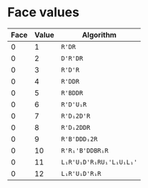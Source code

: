 # Face values

|Face|Value|Algorithm|
|-|-|-|
|0|1|`R'DR`|
|0|2|`D'R'DR`|
|0|3|`R'D'R`|
|0|4|`R'DDR`|
|0|5|`R'BDDR`|
|0|6|<code>R'D'U&#x2081;R</code>|
|0|7|<code>R'D&#x2081;2D'R</code>|
|0|8|<code>R'D&#x2081;2DDR</code>|
|0|9|<code>R'B'DDD&#x2081;2R</code>|
|0|10|<code>R'R&#x2081;'B'DDBR&#x2081;R</code>|
|0|11|<code>L&#x2081;R'U&#x2081;D'R&#x2081;RU&#x2081;'L&#x2081;U&#x2081;L&#x2081;'</code>
|0|12|<code>L&#x2081;R'U&#x2081;D'R&#x2081;R</code>|
